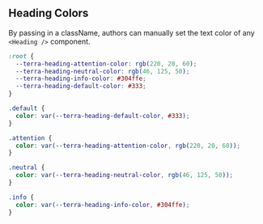 ## Heading Colors

By passing in a className, authors can manually set the text color of any `<Heading />` component.

```css
:root {
  --terra-heading-attention-color: rgb(220, 20, 60);
  --terra-heading-neutral-color: rgb(46, 125, 50);
  --terra-heading-info-color: #304ffe;
  --terra-heading-default-color: #333;
}

.default {
  color: var(--terra-heading-default-color, #333);
}

.attention {
  color: var(--terra-heading-attention-color, rgb(220, 20, 60));
}

.neutral {
  color: var(--terra-heading-neutral-color, rgb(46, 125, 50));
}

.info {
  color: var(--terra-heading-info-color, #304ffe);
}
```

